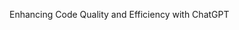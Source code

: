 Enhancing Code Quality and Efficiency with ChatGPT                                                                                                      
